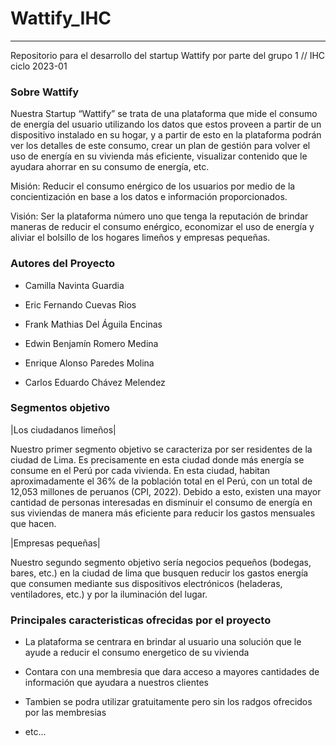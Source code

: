 # Wattify_IHC
------------------------------------------------------------------------------------------------------------
Repositorio para el desarrollo del startup Wattify por parte del grupo 1 // IHC ciclo 2023-01

### Sobre Wattify

Nuestra Startup “Wattify” se trata de una plataforma que mide el consumo de energía del usuario utilizando los datos que estos proveen a partir de un dispositivo instalado en su hogar, y a partir de esto en la plataforma podrán ver los detalles de este consumo, crear un plan de gestión para volver el uso de energía en su vivienda más eficiente, visualizar contenido que le ayudara ahorrar en su consumo de energía, etc. 

Misión: Reducir el consumo enérgico de los usuarios por medio de la concientización en base a los datos e información proporcionados. 

Visión: Ser la plataforma número uno que tenga la reputación de brindar maneras de reducir el consumo enérgico, economizar el uso de energía y aliviar el bolsillo de los hogares limeños y empresas pequeñas. 

### Autores del Proyecto

- Camilla Navinta Guardia

- Eric Fernando Cuevas Rios

- Frank Mathias Del Águila Encinas

- Edwin Benjamín Romero Medina

- Enrique Alonso Paredes Molina

- Carlos Eduardo Chávez Melendez

### Segmentos objetivo

|Los ciudadanos limeños|

Nuestro primer segmento objetivo se caracteriza por ser residentes de la ciudad de Lima. Es precisamente en esta ciudad donde más energía se consume en el Perú por cada vivienda. En esta ciudad, habitan aproximadamente el 36% de la población total en el Perú, con un total de 12,053 millones de peruanos (CPI, 2022). Debido a esto, existen una mayor cantidad de personas interesadas en disminuir el consumo de energía en sus viviendas de manera más eficiente para reducir los gastos mensuales que hacen. 


|Empresas pequeñas|

Nuestro segundo segmento objetivo sería negocios pequeños (bodegas, bares, etc.) en la ciudad de lima que busquen reducir los gastos energía que consumen mediante sus dispositivos electrónicos (heladeras, ventiladores, etc.) y por la iluminación del lugar. 


### Principales caracteristicas ofrecidas por el proyecto

- La plataforma se centrara en brindar al usuario una solución que le ayude a reducir el consumo energetico de su vivienda

- Contara con una membresia que dara acceso a mayores cantidades de información que ayudara a nuestros clientes

- Tambien se podra utilizar gratuitamente pero sin los radgos ofrecidos por las membresias

- etc...
